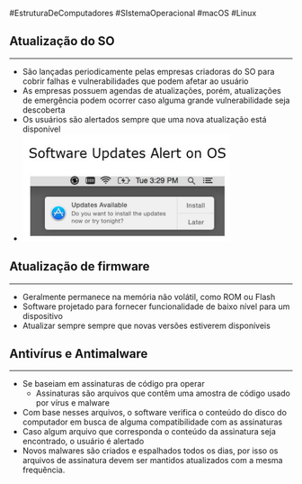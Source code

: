 #EstruturaDeComputadores #SIstemaOperacional #macOS #Linux 

## Atualização do SO
---
- São lançadas periodicamente pelas empresas criadoras do SO para cobrir falhas e vulnerabilidades que podem afetar ao usuário
- As empresas possuem agendas de atualizações, porém, atualizações de emergência podem ocorrer caso alguma grande vulnerabilidade seja descoberta
- Os usuários são alertados sempre que uma nova atualização está disponível
- ![](../../img/Pasted%20image%2020240325120326.png)

## Atualização de firmware
---
- Geralmente permanece na memória não volátil, como ROM ou Flash
- Software projetado para fornecer funcionalidade de baixo nível para um dispositivo
- Atualizar sempre sempre que novas versões estiverem disponíveis

## Antivírus e Antimalware
---
- Se baseiam em assinaturas de código pra operar
	- Assinaturas são arquivos que contêm uma amostra de código usado por vírus e malware
- Com base nesses arquivos, o software verifica o conteúdo do disco do computador em busca de alguma compatibilidade com as assinaturas
- Caso algum arquivo que corresponda o conteúdo da assinatura seja encontrado, o usuário é alertado
- Novos malwares são criados e espalhados todos os dias, por isso os arquivos de assinatura devem ser mantidos atualizados com a mesma frequência.
